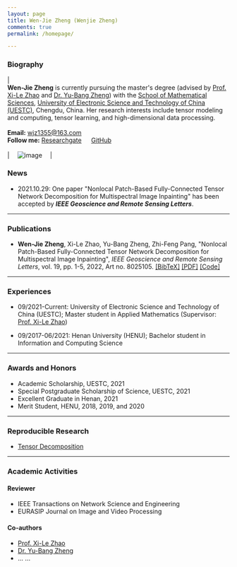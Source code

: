 ```yaml
---
layout: page
title: Wen-Jie Zheng (Wenjie Zheng)
comments: true
permalink: /homepage/

---
```



<style>
.biblist { }

/* The item */
.biblist li { }

/* You can define custom styles for plstyle field here. */


/*************************************
   The box that contain BibTeX code
 *************************************/
div.noshow { display: none; }
div.BibTeX {
  margin-right: 1%;
  margin-left: 3%;
  margin-top: 1.2em;
  margin-bottom: 1.3em;
  border: 1px solid silver;
  padding: 0.3em 0.5em;
  background: #eeeeee;
}
div.BibTeX pre { font-size: 85%; overflow: auto;  width: 100%; }
</style>

<script>
function toggleBibtex(articleid) {
  var bib = document.getElementById('bib_'+articleid);
  if (bib) {
    if(bib.className.indexOf('BibTeX') != -1) {
    bib.className.indexOf('noshow') == -1?bib.className = 'BibTeX noshow':bib.className = 'BibTeX';
    }
  } else {
    return;
  }
}
</script>




### Biography
 
| <br>**Wen-Jie Zheng** is currently pursuing the master\'s degree (advised by [Prof. Xi-Le Zhao](https://zhaoxile.github.io/) and [Dr. Yu-Bang Zheng](https://yubangzheng.github.io/)) with the [School of Mathematical Sciences](http://www.math.uestc.edu.cn/index.htm), [University of Electronic Science and Technology of China (UESTC)](https://www.uestc.edu.cn/), Chengdu, China. Her research interests include tensor modeling and computing, tensor learning, and high-dimensional data processing. <br> <br> **Email:** <wjz1355@163.com>  <br> **Follow me:** [Researchgate](https://www.researchgate.net/profile/Wen-Jie-Zheng)  &emsp; [GitHub](https://github.com/wjz1355) <br><br>| &emsp;![image](https://wjz1355.github.io/images/wenjiezheng.jpg)&emsp; |

### News

* 2021.10.29: One paper \"Nonlocal Patch-Based Fully-Connected Tensor Network Decomposition for Multispectral Image Inpainting\" has been accepted by _**IEEE Geoscience and Remote Sensing Letters**_.

---

### Publications

* **Wen-Jie Zheng**, Xi-Le Zhao, Yu-Bang Zheng, Zhi-Feng Pang, \"Nonlocal Patch-Based Fully-Connected Tensor Network Decomposition for Multispectral Image Inpainting\", _IEEE Geoscience and Remote Sensing Letters_, vol. 19, pp. 1-5, 2022, Art no. 8025105. <a href="javascript:toggleBibtex('GRSL2021_NLFCTN')" class="textlink">[BibTeX]</a> [[PDF]](https://ieeexplore.ieee.org/document/9598921) [[Code]](https://wjz1355.github.io/codes/code_NLFCTN.zip)

<div id="bib_GRSL2021_NLFCTN" class="BibTeX noshow">
<pre>
@ARTICLE{GRSL2021_NLFCTN,
  author={Zheng, Wen-Jie and Zhao, Xi-Le and Zheng, Yu-Bang and Pang, Zhi-Feng},
  journal={IEEE Geoscience and Remote Sensing Letters}, 
  title={Nonlocal Patch-Based Fully Connected Tensor Network Decomposition for Multispectral Image Inpainting}, 
  year={2022},
  volume={19},
  number={},
  pages={1-5}}
</pre>
</div>

---

### Experiences 


* 09/2021-Current: University of Electronic Science and Technology of China (UESTC); Master student in Applied Mathematics (Supervisor: [Prof. Xi-Le Zhao](https://zhaoxile.github.io/))

* 09/2017-06/2021: Henan University (HENU); Bachelor student in Information and Computing Science

---

### Awards and Honors

*  Academic Scholarship, UESTC, 2021
*  Special Postgraduate Scholarship of Science, UESTC, 2021
*  Excellent Graduate in Henan, 2021
*  Merit Student, HENU, 2018, 2019, and 2020

---

### Reproducible Research

*  [Tensor Decomposition](https://github.com/zhaoxile/reproducible-tensor-completion-state-of-the-art)

---

### Academic Activities


#### Reviewer

*  IEEE Transactions on Network Science and Engineering
*  EURASIP Journal on Image and Video Processing

#### Co-authors

*  [Prof. Xi-Le Zhao](https://zhaoxile.github.io/)
*  [Dr. Yu-Bang Zheng](https://yubangzheng.github.io/)
*  ... ...

<script type="text/javascript" src="//rf.revolvermaps.com/0/0/8.js?i=5walv8lpuh8&amp;m=0&amp;c=ff0000&amp;cr1=ffffff&amp;f=arial&amp;l=33" async="async"></script>




